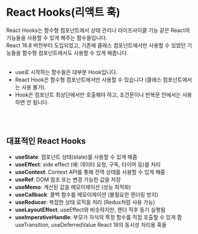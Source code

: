 
# React Hooks(리액트 훅)
React Hooks는 함수형 컴포넌트에서 상태 관리나 라이프사이클 기능 같은 React의 기능들을 사용할 수 있게 해주는 함수들입니다.<br/>
React 16.8 버전부터 도입되었고, 기존에 클래스 컴포넌트에서만 사용할 수 있었던 기능들을 함수형 컴포넌트에서도 사용할 수 있게 해줍니다.
<br/>
<br/>

- use로 시작하는 함수들은 대부분 Hook입니다.
- React Hook은 함수형 컴포넌트에서만 사용할 수 있습니다 (클래스 컴포넌트에서는 사용 불가).
- Hook은 컴포넌트 최상단에서만 호출해야 하고, 조건문이나 반복문 안에서는 사용하면 안 됩니다.
<br/>
<br/>

## 대표적인 React Hooks
- **useState**:	컴포넌트 상태(state)를 사용할 수 있게 해줌
- **useEffect**: side effect (예: 데이터 요청, 구독, 타이머 등)를 처리
- **useContext**:	Context API를 통해 전역 상태를 사용할 수 있게 해줌
- **useRef**:	DOM 참조 또는 변경 가능한 값을 저장
- **useMemo**: 계산된 값을 메모이제이션 (성능 최적화)
- **useCallback**: 콜백 함수를 메모이제이션 (불필요한 렌더링 방지)
- **useReducer**:	복잡한 상태 로직을 처리 (Redux처럼 사용 가능)
- **useLayoutEffect**: useEffect와 비슷하지만, 렌더 직후 동기 실행됨
- **useImperativeHandle**: 부모가 자식의 특정 함수를 직접 호출할 수 있게 함
useTransition, useDeferredValue	React 18의 동시성 처리용 훅들
